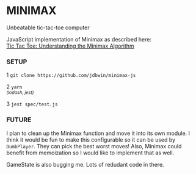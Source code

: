 # MINIMAX
Unbeatable tic-tac-toe computer

JavaScript implementation of Minimax as described here:  
 [Tic Tac Toe: Understanding the Minimax Algorithm](https://www.neverstopbuilding.com/blog/minimax)

### SETUP
1 `git clone https://github.com/jdbwin/minimax-js`

2 `yarn`  
<sub>_(lodash, jest)_<sub>

3 `jest spec/test.js`

### FUTURE
I plan to clean up the Minimax function and move it into its own module. I think it would be fun to make this configurable so it can be used by `DumbPlayer`. They can pick the best worst moves!  Also, Minimax could benefit from memoization so I would like to implement that as well.

GameState is also bugging me. Lots of redudant code in there.

